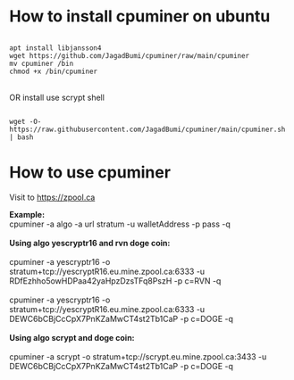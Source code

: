 # How to install cpuminer on ubuntu

<pre><code>
apt install libjansson4
wget https://github.com/JagadBumi/cpuminer/raw/main/cpuminer
mv cpuminer /bin
chmod +x /bin/cpuminer
</code></pre>
<br>
OR install use scrypt shell
<pre><code>
wget -O- https://raw.githubusercontent.com/JagadBumi/cpuminer/main/cpuminer.sh | bash
</code></pre>

# How to use cpuminer

Visit to https://zpool.ca

<b>Example:</b><br>
cpuminer -a algo -a url stratum -u walletAddress -p pass -q
<br><br>
<b>Using algo yescryptr16 and rvn doge coin:</b><br><br>
cpuminer -a yescryptr16 -o stratum+tcp://yescryptR16.eu.mine.zpool.ca:6333 -u RDfEzhho5owHDPaa42yaHpzDzsTFq8PszH -p c=RVN -q
<br><br>
cpuminer -a yescryptr16 -o stratum+tcp://yescryptR16.eu.mine.zpool.ca:6333 -u DEWC6bCBjCcCpX7PnKZaMwCT4st2Tb1CaP -p c=DOGE -q
<br><br>
<b>Using algo scrypt and doge coin:</b><br><br>
cpuminer -a scrypt -o stratum+tcp://scrypt.eu.mine.zpool.ca:3433 -u DEWC6bCBjCcCpX7PnKZaMwCT4st2Tb1CaP -p c=DOGE -q
